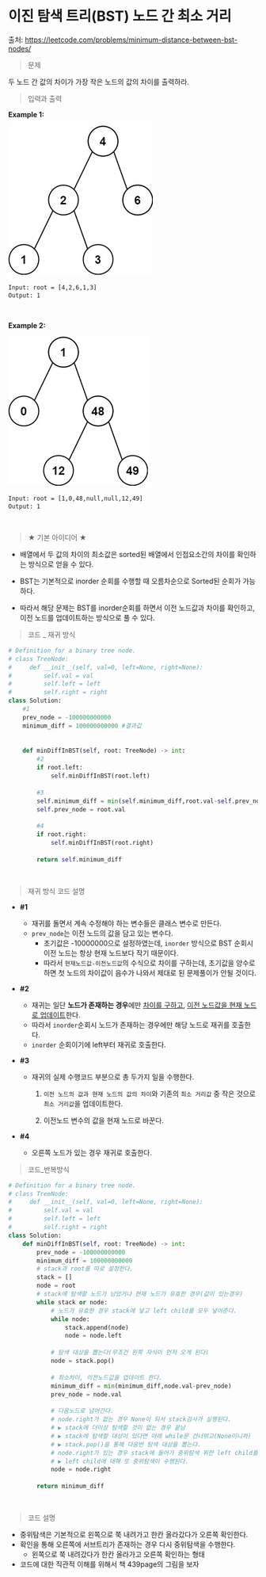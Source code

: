 # 이진 탐색 트리(BST) 노드 간 최소 거리

출처: https://leetcode.com/problems/minimum-distance-between-bst-nodes/    



> 문제

두 노드 간 값의 차이가 가장 작은 노드의 값의 차이를 출력하라.    



> 입력과 출력   

**Example 1:**

![img](53.Minimum_Distance_Between_BST_Nodes.assets/bst1.jpg)

```
Input: root = [4,2,6,1,3]
Output: 1
```

​    

**Example 2:**

![img](53.Minimum_Distance_Between_BST_Nodes.assets/bst2.jpg)

```
Input: root = [1,0,48,null,null,12,49]
Output: 1
```

​    



> ★ 기본 아이디어 ★

* 배열에서 두 값의 차이의 최소값은 sorted된 배열에서 인접요소간의 차이를 확인하는 방식으로 얻을 수 있다.

* BST는 기본적으로 inorder 순회를 수행할 때 오름차순으로 Sorted된 순회가 가능하다.
* 따라서 해당 문제는 BST를 inorder순회를 하면서 이전 노드값과 차이를 확인하고, 이전 노드를 업데이트하는 방식으로 풀 수 있다.



> 코드 _ 재귀 방식

```python
# Definition for a binary tree node.
# class TreeNode:
#     def __init__(self, val=0, left=None, right=None):
#         self.val = val
#         self.left = left
#         self.right = right
class Solution:
    #1
    prev_node = -100000000000
    minimum_diff = 100000000000 #결과값
    
    
    def minDiffInBST(self, root: TreeNode) -> int:
        #2
        if root.left:
            self.minDiffInBST(root.left)
        
        #3
        self.minimum_diff = min(self.minimum_diff,root.val-self.prev_node)
        self.prev_node = root.val
        
        #4
        if root.right:
            self.minDiffInBST(root.right)
        
        return self.minimum_diff
```

​    

> 재귀 방식 코드 설명

* **#1**

  * 재귀를 돌면서 계속 수정해야 하는 변수들은 클래스 변수로 만든다.
  * `prev_node`는 이전 노드의 값을 담고 있는 변수다.
    * 초기값은 -10000000으로 설정하였는데, `inorder` 방식으로 BST 순회시 이전 노드는 항상 현재 노드보다 작기 때문이다.
    * 따라서 `현재노드값-이전노드값`의 수식으로 차이를 구하는데, 초기값을 양수로하면 첫 노드의 차이값이 음수가 나와서 제대로 된 문제풀이가 안될 것이다.

* **#2**

  * 재귀는 일단 **노드가 존재하는 경우**에만 <u>차이를 구하고</u>, <u>이전 노드값을 현재 노드로 업데이트</u>한다.
  * 따라서 `inorder`순회시 노드가 존재하는 경우에만 해당 노드로 재귀를 호출한다.
  * `inorder` 순회이기에 left부터 재귀로 호출한다.    

  

* **#3**

  * 재귀의 실제 수행코드 부분으로 총 두가지 일을 수행한다.

    1. `이전 노드의 값과 현재 노드의 값의 차이`와 기존의 `최소 거리값` 중 작은 것으로 `최소 거리값`을 업데이트한다.

    2. 이전노드 변수의 값을 현재 노드로 바꾼다.    

       

* **#4**

  * 오른쪽 노드가 있는 경우 재귀로 호출한다.     

    



> 코드_반복방식

```python
# Definition for a binary tree node.
# class TreeNode:
#     def __init__(self, val=0, left=None, right=None):
#         self.val = val
#         self.left = left
#         self.right = right
class Solution:
    def minDiffInBST(self, root: TreeNode) -> int:
        prev_node = -100000000000
        minimum_diff = 100000000000
        # stack과 root를 따로 설정한다.
        stack = []
        node = root
        # stack에 탐색할 노드가 남았거나 현재 노드가 유효한 경우(값이 있는경우)
        while stack or node:
            # 노드가 유효한 경우 stack에 넣고 left child를 모두 넣어준다.
            while node:
                stack.append(node)
                node = node.left
            
            # 탐색 대상을 뽑는다(무조건 왼쪽 자식이 먼저 오게 된다)
            node = stack.pop()
            
            # 최소차이, 이전노드값을 업데이트 한다.
            minimum_diff = min(minimum_diff,node.val-prev_node)
            prev_node = node.val
            
            # 다음노드로 넘어간다.
            # node.right가 없는 경우 None이 되서 stack검사가 실행된다.
            # ▶ stack에 더이상 탐색할 것이 없는 경우 끝남
            # ▶ stack에 탐색할 대상이 있다면 아래 while문 건너뛰고(None이니까)
            # ▶ stack.pop()을 통해 다음번 탐색 대상을 뽑는다.
            # node.right가 있는 경우 stack에 들어가 중위탐색 위한 left child를 모두 삽입한다.
            # ▶ left child에 대해 또 중위탐색이 수행된다. 
            node = node.right
                
        return minimum_diff
```

​    

> 코드 설명

* 중위탐색은 기본적으로 왼쪽으로 쭉 내려가고 한칸 올라갔다가 오른쪽 확인한다.
* 확인을 통해 오른쪽에 서브트리가 존재하는 경우 다시 중위탐색을 수행한다.
  * 왼쪽으로 쭉 내려갔다가 한칸 올라가고 오른쪽 확인하는 형태
* 코드에 대한 직관적 이해를 위해서 책 439page의 그림을 보자